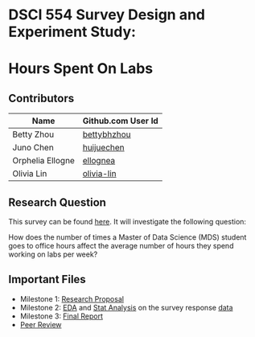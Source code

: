# DSCI 554 Survey Design and Experiment Study: 

# Hours Spent On Labs

## Contributors

|Name|Github.com User Id|
|--|--|
|Betty Zhou|[bettybhzhou](https://github.com/bettybhzhou)|
|Juno Chen|[huijuechen](https://github.com/huijuechen)|
|Orphelia Ellogne|[ellognea](https://github.com/ellognea)|
|Olivia Lin |[olivia-lin](https://github.com/olivia-lin)|

## Research Question

This survey can be found [here](https://ubc.ca1.qualtrics.com/jfe/form/SV_6JSd6n3qKwaU4yp). It will investigate the following question:

How does the number of times a Master of Data Science (MDS) student goes to office hours affect the average number of hours they spend working on labs per week?

## Important Files

- Milestone 1: [Research Proposal](docs/1_Proposal.md)
- Milestone 2: [EDA](docs/2.2_Survey_Response_EDA.ipynb) and [Stat Analysis](docs/2.1_Survey_Response_Regression.ipynb) on the survey response [data](https://github.ubc.ca/bettybhz/Hours_Spent_On_Labs_Survey_Data)
- Milestone 3: [Final Report](docs/3_Final_Report.md)
- [Peer Review](https://github.com/UBC-MDS/554_Survey/issues/19)
